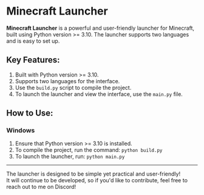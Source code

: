 # Minecraft Launcher

**Minecraft Launcher** is a powerful and user-friendly launcher for Minecraft, built using Python version >= 3.10. The launcher supports two languages and is easy to set up.

## Key Features:
1. Built with Python version >= 3.10.
2. Supports two languages for the interface.
3. Use the `build.py` script to compile the project.
4. To launch the launcher and view the interface, use the `main.py` file.

## How to Use:
### Windows

1. Ensure that Python version >= 3.10 is installed.
2. To compile the project, run the command:
   `python build.py`
3. To launch the launcher, run:
   `python main.py`

---

The launcher is designed to be simple yet practical and user-friendly!  
It will continue to be developed, so if you'd like to contribute, feel free to reach out to me on Discord!
